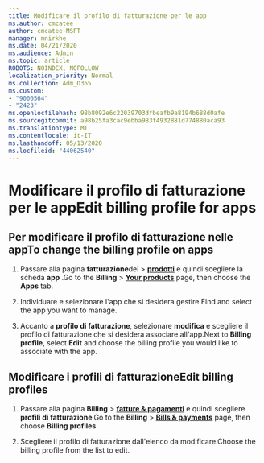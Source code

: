 ```yaml
---
title: Modificare il profilo di fatturazione per le app
ms.author: cmcatee
author: cmcatee-MSFT
manager: mnirkhe
ms.date: 04/21/2020
ms.audience: Admin
ms.topic: article
ROBOTS: NOINDEX, NOFOLLOW
localization_priority: Normal
ms.collection: Adm_O365
ms.custom:
- "9000564"
- "2423"
ms.openlocfilehash: 98b8092e6c22039703dfbeafb9a8194b688d0afe
ms.sourcegitcommit: a98b25fa3cac9ebba983f4932881d774880aca93
ms.translationtype: MT
ms.contentlocale: it-IT
ms.lasthandoff: 05/13/2020
ms.locfileid: "44062540"
---
```

# <a name="edit-billing-profile-for-apps"></a><span data-ttu-id="99570-102">Modificare il profilo di fatturazione per le app</span><span class="sxs-lookup"><span data-stu-id="99570-102">Edit billing profile for apps</span></span>

## <a name="to-change-the-billing-profile-on-apps"></a><span data-ttu-id="99570-103">Per modificare il profilo di fatturazione nelle app</span><span class="sxs-lookup"><span data-stu-id="99570-103">To change the billing profile on apps</span></span>

1. <span data-ttu-id="99570-104">Passare alla pagina **fatturazione**dei  >  **[prodotti](https://go.microsoft.com/fwlink/p/?linkid=842054)** e quindi scegliere la scheda **app** .</span><span class="sxs-lookup"><span data-stu-id="99570-104">Go to the **Billing** > **[Your products](https://go.microsoft.com/fwlink/p/?linkid=842054)** page, then choose the **Apps** tab.</span></span>

2. <span data-ttu-id="99570-105">Individuare e selezionare l'app che si desidera gestire.</span><span class="sxs-lookup"><span data-stu-id="99570-105">Find and select the app you want to manage.</span></span>  

3. <span data-ttu-id="99570-106">Accanto a **profilo di fatturazione**, selezionare **modifica** e scegliere il profilo di fatturazione che si desidera associare all'app.</span><span class="sxs-lookup"><span data-stu-id="99570-106">Next to **Billing profile**, select **Edit** and choose the billing profile you would like to associate with the app.</span></span>

## <a name="edit-billing-profiles"></a><span data-ttu-id="99570-107">Modificare i profili di fatturazione</span><span class="sxs-lookup"><span data-stu-id="99570-107">Edit billing profiles</span></span>

1. <span data-ttu-id="99570-108">Passare alla pagina **Billing**  >  **[fatture & pagamenti](https://go.microsoft.com/fwlink/p/?linkid=848039)** e quindi scegliere **profili di fatturazione**.</span><span class="sxs-lookup"><span data-stu-id="99570-108">Go to the **Billing** > **[Bills & payments](https://go.microsoft.com/fwlink/p/?linkid=848039)** page, then choose **Billing profiles**.</span></span>

2. <span data-ttu-id="99570-109">Scegliere il profilo di fatturazione dall'elenco da modificare.</span><span class="sxs-lookup"><span data-stu-id="99570-109">Choose the billing profile from the list to edit.</span></span>